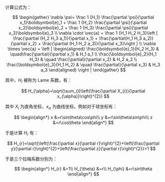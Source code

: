 计算公式为：

$$
\begin{gather}
\nabla \psi= \frac 1 {H_1} \frac{\partial \psi}{\partial x_1}\boldsymbol{e}_1 + \frac 1 {H_2} \frac{\partial \psi}{\partial x_2}\boldsymbol{e}_2 + \frac 1 {H_3} \frac{\partial \psi}{\partial x_3}\boldsymbol{e}_3 \\
\nabla \cdot \vec{a} = \frac 1 {H_1 H_2 H_3}\left [ \frac{\partial (H_2 H_3 a_1)}{\partial x_1} + \frac{\partial(H_1 H_3 a_2)}{\partial x_2} + \frac{\partial (H_1 H_2 a_3)}{\partial x_3}\right ] \\
\nabla \times \vec{a} = 
\left |
\begin{aligned}
\frac{\boldsymbol{e}_1}{H_2 H_3} & \quad\frac{\partial}{\partial x_1} & H_1 a_1 \\
\frac{\boldsymbol{e}_2}{H_1 H_3} & \quad \frac{\partial}{\partial x_2} & H_2 a_2 \\
\frac{\boldsymbol{e}_3}{H_1 H_2} & \quad \frac{\partial}{\partial x_3} & H_3 a_3
\end{aligned}
\right |
\end{gather}
$$

其中，$H_{i}$ 被称为 Lame 系数，有：

$$
H_{\alpha}=\sqrt{\sum_{i}\left(\frac{\partial X_{i}}{\partial x_{\alpha}}\right)^{2}}
$$

其中 $X_{i}$ 为直角坐标，$x_{\alpha}$ 为曲线坐标。例如对于球坐标有：

$$
\begin{align*}
x	&=r\sin\theta\cos\phi\\
y	&=r\sin\theta\sin\phi\\
z	&=r\cos\theta
\end{align*}
$$

于是计算 $H_{r}$ 有：

$$
H_{r}=\sqrt{\left(\frac{\partial x}{\partial r}\right)^{2}+\left(\frac{\partial y}{\partial r}\right)^{2}+\left(\frac{\partial z}{\partial r}\right)^{2}}=1
$$

于是三个拉梅系数分别为：

$$
\begin{align*}
H_{r}	&=1\\
H_{\theta}	&=r\\
H_{\phi}	&=r\sin\theta
\end{align*}
$$

